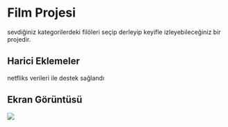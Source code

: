 <h1>Film Projesi</h1>

sevdiğiniz kategorilerdeki filöleri seçip derleyip keyifle izleyebileceğiniz bir projedir.

<h2>Harici Eklemeler</h2>

netfliks verileri ile destek sağlandı

<h2>Ekran Görüntüsü</h2>

![](film-sitesi.gif)
